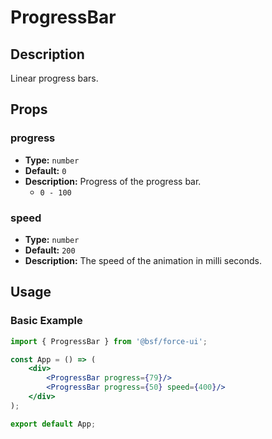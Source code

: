 # ProgressBar

## Description

Linear progress bars.

## Props

### progress
- **Type:** `number`
- **Default:** `0`
- **Description:** Progress of the progress bar.
    - `0 - 100`

### speed
- **Type:** `number`
- **Default:** `200`
- **Description:** The speed of the animation in milli seconds.

## Usage

### Basic Example

```jsx
import { ProgressBar } from '@bsf/force-ui';

const App = () => (
    <div>
        <ProgressBar progress={79}/>
        <ProgressBar progress={50} speed={400}/>
    </div>
);

export default App;
```

